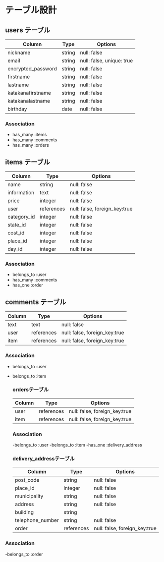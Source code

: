 # テーブル設計

## users テーブル

| Column             | Type   | Options     |
| ------------------ | ------ | ----------- |
| nickname           | string | null: false |
| email              | string | null: false, unique: true|
| encrypted_password | string | null: false |
| firstname          | string | null: false |
| lastname           | string | null: false |
| katakanafirstname  | string | null: false |
| katakanalastname   | string | null: false |
| birthday           | date   | null: false |

### Association

- has_many :items
- has_many :comments
- has_many :orders

## items テーブル

| Column      | Type      | Options     |
| ----------- | --------- | ----------- |
| name        | string    | null: false |
| information | text      | null: false |
| price       | integer   | null: false |
| user        | references | null: false, foreign_key:true |
| category_id | integer   | null: false |
| state_id    | integer   | null: false |
| cost_id     | integer   | null: false |
| place_id    | integer   | null: false |
| day_id      | integer   | null: false |

### Association

- belongs_to :user
- has_many :comments
- has_one :order



## comments テーブル

| Column | Type      | Options     |
| ------ | --------- | ----------- |
| text   | text      | null: false |
| user   | references | null: false, foreign_key:true |
| item   | references | null: false, foreign_key:true |


### Association

- belongs_to :user
- belongs_to :item

  ### ordersテーブル
  
  | Column             | Type      | Options     |
  | ------------------ | --------- | ----------- |
  | user               | references | null: false, foreign_key:true |
  | item               | references | null: false, foreign_key:true |
  
  ### Association
  -belongs_to :user
  -belongs_to :item
  -has_one :delivery_address


 
  ### delivery_addressテーブル  
  | Column           | Type      | Options     |
  | ---------------- | --------- | ----------- |
  | post_code        | string  | null: false |
  | place_id     | integer   | null: false |
  | municipality     | string   | null: false |
  | address          | string  | null: false |
  | building         | string  |
  | telephone_number | string | null: false |
  | order         | references | null: false, foreign_key:true |

 ### Association

-belongs_to :order
